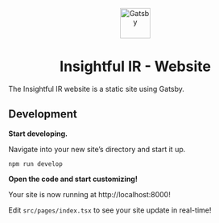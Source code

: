 <p align="center">
  <a href="https://www.gatsbyjs.com/?utm_source=starter&utm_medium=readme&utm_campaign=minimal-starter-ts">
    <img alt="Gatsby" src="https://www.gatsbyjs.com/Gatsby-Monogram.svg" width="60" />
  </a>
</p>
<h1 align="center">
  Insightful IR - Website
</h1>

The Insightful IR website is a static site using Gatsby.

## Development

**Start developing.**

  Navigate into your new site’s directory and start it up.

  ```shell
  npm run develop
  ```

**Open the code and start customizing!**

  Your site is now running at http://localhost:8000!

  Edit `src/pages/index.tsx` to see your site update in real-time!
